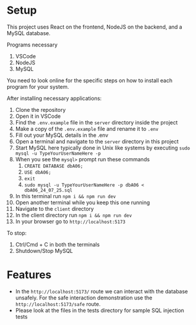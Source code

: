 # Setup

This project uses React on the frontend, NodeJS on the backend, and a MySQL database.

Programs necessary

1. VSCode
2. NodeJS
3. MySQL

You need to look online for the specific steps on how to install each program for your system.

After installing necessary applications:

1. Clone the repository
2. Open it in VSCode
3. Find the `.env.example` file in the `server` directory inside the project
4. Make a copy of the `.env.example` file and rename it to `.env`
5. Fill out your MySQL details in the .env
6. Open a terminal and navigate to the `server` directory in this project
7. Start MySQL here typically done in Unix like systems by executing `sudo mysql -u TypeYourUserNameHere -p`
8. When you see the `mysql>` prompt run these commands
   1. `CREATE DATABASE dbA06;`
   2. `USE dbA06;`
   3. `exit`
   4. `sudo mysql -u TypeYourUserNameHere -p dbA06 < dbA06_24_07_25.sql`
9. In this terminal run `npm i && npm run dev`
10. Open another terminal while you keep this one running
11. Navigate to the `client` directory
12. In the client directory run `npm i && npm run dev`
13. In your browser go to `http://localhost:5173`

To stop:

1. Ctrl/Cmd + C in both the terminals
2. Shutdown/Stop MySQL

# Features

- In the `http://localhost:5173/` route we can interact with the database unsafely. For the safe interaction demonstration use the `http://localhost:5173/safe` route.
- Please look at the files in the tests directory for sample SQL injection tests
